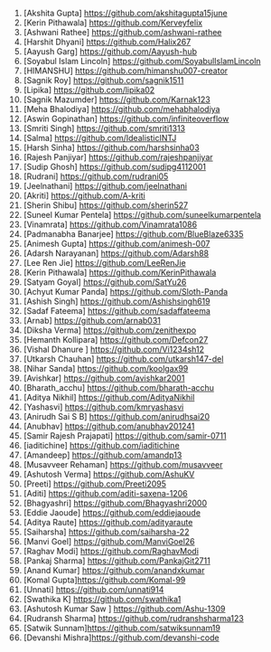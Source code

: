 1) [Akshita Gupta] https://github.com/akshitagupta15june
2) [Kerin Pithawala] https://github.com/Kerveyfelix
3) [Ashwani Rathee] https://github.com/ashwani-rathee
4) [Harshit Dhyani] https://github.com/Halix267
5) [Aayush Garg] https://github.com/Aayush-hub
6) [Soyabul Islam Lincoln] https://github.com/SoyabulIslamLincoln
7) [HIMANSHU] https://github.com/himanshu007-creator
8) [Sagnik Roy] https://github.com/sagnik1511
9) [Lipika] https://github.com/lipika02
10) [Sagnik Mazumder] https://github.com/Karnak123
11) [Meha Bhalodiya] https://github.com/mehabhalodiya
12) [Aswin Gopinathan] https://github.com/infiniteoverflow
13) [Smriti Singh] https://github.com/smriti1313
14) [Salma] https://github.com/IdealisticINTJ
15) [Harsh Sinha] https://github.com/harshsinha03
16) [Rajesh Panjiyar] https://github.com/rajeshpanjiyar
17) [Sudip Ghosh] https://github.com/sudipg4112001
18) [Rudrani] https://github.com/rudrani05
19) [Jeelnathani] https://github.com/jeelnathani
20) [Akriti] https://github.com/A-kriti
21) [Sherin Shibu] https://github.com/sherin527
22) [Suneel Kumar Pentela] https://github.com/suneelkumarpentela
23) [Vinamrata] https://github.com/Vinamrata1086
24) [Padmanabha Banarjee] https://github.com/BlueBlaze6335
25) [Animesh Gupta] https://github.com/animesh-007
26) [Adarsh Narayanan] https://github.com/Adarsh88
27) [Lee Ren Jie] https://github.com/LeeRenJie
28) [Kerin Pithawala] https://github.com/KerinPithawala
29) [Satyam Goyal] https://github.com/SatYu26
30) [Achyut Kumar Panda] https://github.com/Sloth-Panda
31) [Ashish Singh] https://github.com/Ashishsingh619
32) [Sadaf Fateema] https://github.com/sadaffateema
33) [Arnab] https://github.com/arnab031
34) [Diksha Verma] https://github.com/zenithexpo
35) [Hemanth Kollipara] https://github.com/Defcon27
36) [Vishal Dhanure ] https://github.com/Vi1234sh12
37) [Utkarsh Chauhan] https://github.com/utkarsh147-del
38) [Nihar Sanda] https://github.com/koolgax99
39) [Avishkar] https://github.com/avishkar2001
40) [Bharath_acchu] https://github.com/bharath-acchu
41) [Aditya Nikhil] https://github.com/AdityaNikhil
42) [Yashasvi] https://github.com/kmryashasvi
43) [Anirudh Sai S B] https://github.com/anirudhsai20
44) [Anubhav] https://github.com/anubhav201241
45) [Samir Rajesh Prajapati] https://github.com/samir-0711
46) [iaditichine] https://github.com/iaditichine
47) [Amandeep] https://github.com/amandp13
48) [Musavveer Rehaman] https://github.com/musavveer
49) [Ashutosh Verma] https://github.com/AshuKV
50) [Preeti] https://github.com/Preeti2095
51) [Aditi] https://github.com/aditi-saxena-1206
52) [Bhagyashri] https://github.com/Bhagyashri2000
53) [Eddie Jaoude] https://github.com/eddiejaoude
54) [Aditya Raute] https://github.com/adityaraute
55) [Saiharsha] https://github.com/saiharsha-22
56) [Manvi Goel] https://github.com/ManviGoel26
57) [Raghav Modi] https://github.com/RaghavModi
58) [Pankaj Sharma] https://github.com/PankajGit2711
59) [Anand Kumar] https://github.com/anandxkumar
60) [Komal Gupta]https://github.com/Komal-99
61) [Unnati]     https://github.com/unnati914
62) [Swathika K] https://github.com/swathika1
63) [Ashutosh Kumar Saw ] https://github.com/Ashu-1309 
64) [Rudransh Sharma] https://github.com/rudranshsharma123
65) [Satwik Sunnam]https://github.com/satwiksunnam19
66) [Devanshi Mishra]https://github.com/devanshi-code
